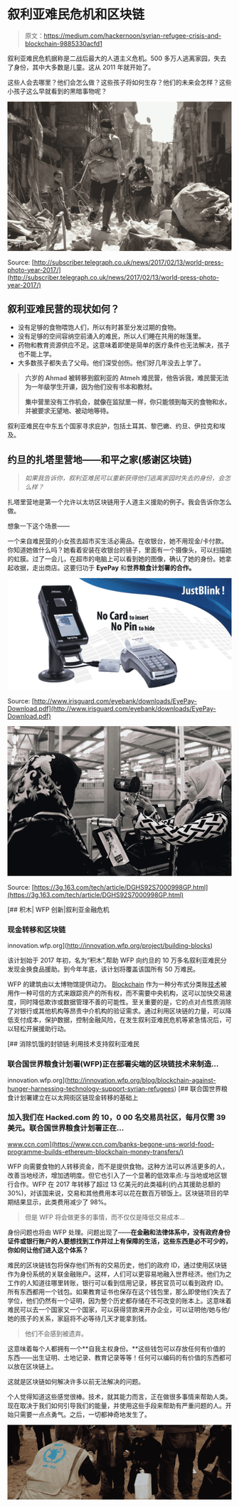 # 叙利亚难民危机和区块链

> 原文：<https://medium.com/hackernoon/syrian-refugee-crisis-and-blockchain-9885330acfd1>

叙利亚难民危机据称是二战后最大的人道主义危机。500 多万人逃离家园，失去了身份，其中大多数是儿童。这从 2011 年就开始了。

这些人会去哪里？他们会怎么做？这些孩子将如何生存？他们的未来会怎样？这些小孩子这么早就看到的黑暗事物呢？

![](img/e1a2aea3ea8045216751e62627d4e7ff.png)

Source: [http://subscriber.telegraph.co.uk/news/2017/02/13/world-press-photo-year-2017/](http://subscriber.telegraph.co.uk/news/2017/02/13/world-press-photo-year-2017/)

## 叙利亚难民营的现状如何？

*   没有足够的食物喂饱人们，所以有时甚至分发过期的食物。
*   没有足够的空间容纳空前涌入的难民，所以人们睡在共用的帐篷里。
*   药物和教育资源供应不足。这意味着即使是简单的医疗条件也无法解决，孩子也不能上学。
*   大多数孩子都失去了父母。他们深受创伤。他们好几年没去上学了。

> **六岁的 Ahmad 被转移到叙利亚的 Atmeh 难民营，他告诉我，难民营无法为一年级学生开课，因为他们没有书本和教材。**
> 
> **集中营里没有工作机会，就像在监狱里一样，你只能领到每天的食物和水，并被要求无望地、被动地等待。**

叙利亚难民在中东五个国家寻求庇护，包括土耳其、黎巴嫩、约旦、伊拉克和埃及。

## 约旦的扎塔里营地——和平之家(感谢区块链)

> *如果我告诉你，叙利亚难民可以重新获得他们逃离家园时失去的身份，会怎么样？*

扎塔里营地是第一个允许以太坊区块链用于人道主义援助的例子。我会告诉你怎么做。

想象一下这个场景——

一个来自难民营的小女孩去超市买生活必需品。在收银台，她不用现金/卡付款。你知道她做什么吗？她看着安装在收银台的镜子，里面有一个摄像头，可以扫描她的虹膜。过了一会儿，在超市的电脑上可以看到她的图像，确认了她的身份。她拿起收据，走出商店。这要归功于 **EyePay** 和**世界粮食计划署的合作。**

![](img/8af83f6dda40c27ca9f0d578d6c7073a.png)

Source: [http://www.irisguard.com/eyebank/downloads/EyePay-Download.pdf](http://www.irisguard.com/eyebank/downloads/EyePay-Download.pdf)

![](img/fdd28c0b3220916cc7b3f8cc8880775a.png)

Source: [https://3g.163.com/tech/article/DGHS92S7000998GP.html](https://3g.163.com/tech/article/DGHS92S7000998GP.html)

[](http://innovation.wfp.org/project/building-blocks) [## 积木| WFP 创新|叙利亚金融危机

### 现金转移和区块链

innovation.wfp.org](http://innovation.wfp.org/project/building-blocks) 

该计划始于 2017 年初，名为“积木”,帮助 WFP 向约旦的 10 万多名叙利亚难民分发现金换食品援助。到今年年底，该计划将覆盖该国所有 50 万难民。

WFP 的建筑由以太博物馆提供动力。 [Blockchain](https://hackernoon.com/tagged/blockchain) 作为一种分布式分类账[技术](https://hackernoon.com/tagged/technology)被用作一种可信的方式来跟踪资产的所有权，而不需要中央机构，这可以加快交易速度，同时降低欺诈或数据管理不善的可能性。至关重要的是，它的点对点性质消除了对银行或其他机构等昂贵中介机构的验证需求。通过利用区块链的力量，可以降低支付成本，保护数据，控制金融风险，在发生叙利亚难民危机等紧急情况后，可以轻松开展援助行动。

[](http://innovation.wfp.org/blog/blockchain-against-hunger-harnessing-technology-support-syrian-refugees) [## 消除饥饿的封锁链:利用技术支持叙利亚难民

### 联合国世界粮食计划署(WFP)正在部署尖端的区块链技术来制造…

innovation.wfp.org](http://innovation.wfp.org/blog/blockchain-against-hunger-harnessing-technology-support-syrian-refugees) [](https://www.ccn.com/banks-begone-uns-world-food-programme-builds-ethereum-blockchain-money-transfers/) [## 联合国世界粮食计划署建立在以太网街区链现金转移的基础上

### 加入我们在 Hacked.com 的 10，0 00 名交易员社区，每月仅需 39 美元。联合国世界粮食计划署正在…

www.ccn.com](https://www.ccn.com/banks-begone-uns-world-food-programme-builds-ethereum-blockchain-money-transfers/) 

WFP 向需要食物的人转移资金，而不是提供食物。这种方法可以养活更多的人，改善当地经济，增加透明度。但它也引入了一个显著的低效率点:与当地或地区银行合作。WFP 在 2017 年转移了超过 13 亿美元的此类福利(约占其援助总额的 30%)，对该国来说，交易和其他费用本可以花在数百万顿饭上。区块链项目的早期结果显示，此类费用减少了 98%。

> 但是 WFP 将会做更多的事情，而不仅仅是降低交易成本…

身份问题也将由 WFP 处理。问题出现了——**在金融和法律体系中，没有政府身份证件或银行账户的人要想找到工作并过上有保障的生活，这些东西是必不可少的，你如何让他们进入这个体系？**

难民的区块链钱包将保存他们所有的交易历史，他们的政府 ID，通过使用区块链作为身份系统的关联金融账户。这样，人们可以更容易地融入世界经济。他们为之工作的人知道往哪里转账，银行可以看到信用记录，移民官员可以看到政府 ID。所有东西都用一个钱包。如果教育证书也保存在这个钱包里，那么即使他们失去了学位，他们仍然有一个证明，因为整个历史都存储在不可改变的账本上。这意味着难民可以去一个国家又一个国家，可以获得贷款来开办企业，可以证明他/她与他/她的孩子的关系，家庭将不必等待几天才能拿到钱。

> 他们不会感到被遗弃。

这意味着每个人都拥有一个**自我主权身份。**这些钱包可以存放任何有价值的东西——出生证明、土地记录、教育记录等等！任何可以编码的有价值的东西都可以放在区块链上。

这就是区块链如何解决许多以前无法解决的问题。

个人觉得知道这些感觉很棒。技术，就其能力而言，正在做很多事情来帮助人类。现在取决于我们如何引导我们的能量，并使用这些手段来帮助有严重问题的人。开始只需要一点点勇气。之后，一切都神奇地发生了。

![](img/183f0ce1bd87a838ca2a3c649e80d688.png)